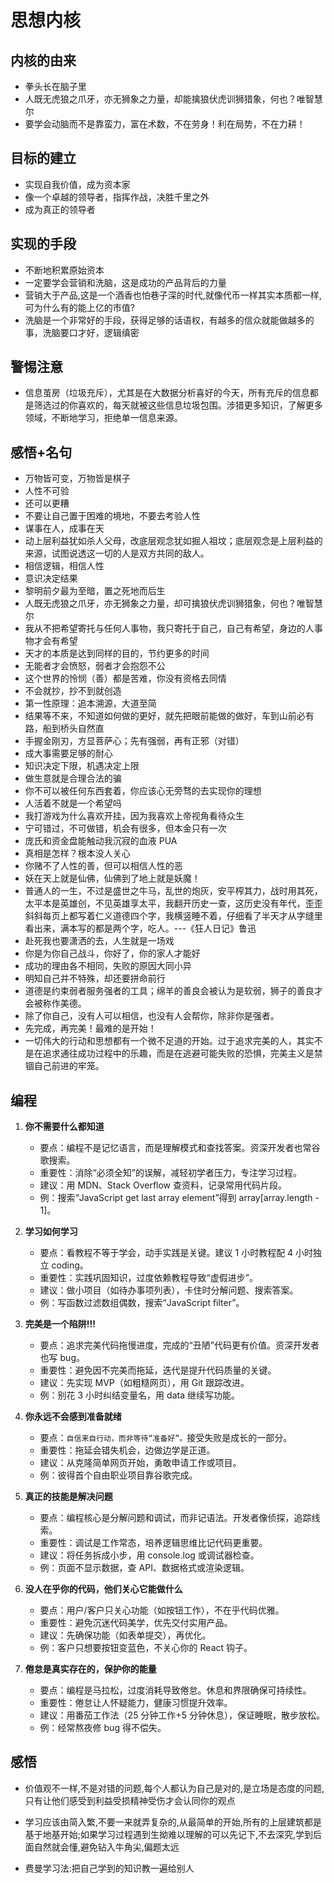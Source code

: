# 思想内核

## 内核的由来

- 拳头长在脑子里
- 人既无虎狼之爪牙，亦无狮象之力量，却能擒狼伏虎训狮猎象，何也？唯智慧尔
- 要学会动脑而不是靠蛮力，富在术数，不在劳身！利在局势，不在力耕！

## 目标的建立

- 实现自我价值，成为资本家
- 像一个卓越的领导者，指挥作战，决胜千里之外
- 成为真正的领导者

## 实现的手段

- 不断地积累原始资本
- 一定要学会营销和洗脑，这是成功的产品背后的力量
- 营销大于产品,这是一个酒香也怕巷子深的时代,就像代币一样其实本质都一样,可为什么有的能上亿的市值?
- 洗脑是一个非常好的手段，获得足够的话语权，有越多的信众就能做越多的事，洗脑要口才好，逻辑缜密

## 警惕注意

- 信息茧房（垃圾充斥），尤其是在大数据分析喜好的今天，所有充斥的信息都是筛选过的你喜欢的，每天就被这些信息垃圾包围。涉猎更多知识，了解更多领域，不断地学习，拒绝单一信息来源。

## 感悟+名句

- 万物皆可变，万物皆是棋子
- 人性不可验
- 还可以更糟
- 不要让自己置于困难的境地，不要去考验人性
- 谋事在人，成事在天
- 动上层利益犹如杀人父母，改底层观念犹如掘人祖坟；底层观念是上层利益的来源，试图说透这一切的人是双方共同的敌人。
- 相信逻辑，相信人性
- 意识决定结果
- 黎明前夕最为至暗，置之死地而后生
- 人既无虎狼之爪牙，亦无狮象之力量，却可擒狼伏虎训狮猎象，何也？唯智慧尔
- 我从不把希望寄托与任何人事物，我只寄托于自己，自己有希望，身边的人事物才会有希望
- 天才的本质是达到同样的目的，节约更多的时间
- 无能者才会愤怒，弱者才会抱怨不公
- 这个世界的怜悯（善）都是苦难，你没有资格去同情
- 不会就抄，抄不到就创造
- 第一性原理：追本溯源，大道至简
- 结果等不来，不知道如何做的更好，就先把眼前能做的做好，车到山前必有路，船到桥头自然直
- 手握金刚刃，方显菩萨心；先有强弱，再有正邪（对错）
- 成大事需要足够的耐心
- 知识决定下限，机遇决定上限
- 做生意就是合理合法的骗
- 你不可以被任何东西套着，你应该心无旁骛的去实现你的理想
- 人活着不就是一个希望吗
- 我打游戏为什么喜欢开挂，因为我喜欢上帝视角看待众生
- 宁可错过，不可做错，机会有很多，但本金只有一次
- 庞氏和资金盘能触动我沉寂的血液 PUA
- 真相是怎样？根本没人关心
- 你赌不了人性的善，但可以相信人性的恶
- 妖在天上就是仙佛，仙佛到了地上就是妖魔！
- 普通人的一生，不过是盛世之牛马，乱世的炮灰，安平榨其力，战时用其死，太平本是英雄创，不见英雄享太平，我翻开历史一查，这历史没有年代，歪歪斜斜每页上都写着仁义道德四个字，我横竖睡不着，仔细看了半天才从字缝里看出来，满本写的都是两个字，吃人。---《狂人日记》鲁迅
- 赴死我也要潇洒的去，人生就是一场戏
- 你是为你自己战斗，你好了，你的家人才能好
- 成功的理由各不相同，失败的原因大同小异
- 明知自己并不特殊，却还要拼命前行
- 道德是约束弱者服务强者的工具；绵羊的善良会被认为是软弱，狮子的善良才会被称作美德。
- 除了你自己，没有人可以相信，也没有人会帮你，除非你是强者。
- 先完成，再完美！最难的是开始！
- 一切伟大的行动和思想都有一个微不足道的开始。过于追求完美的人，其实不是在追求通往成功过程中的乐趣，而是在逃避可能失败的恐惧，完美主义是禁锢自己前进的牢笼。

## 编程

1. **你不需要什么都知道**

   - 要点：编程不是记忆语言，而是理解模式和查找答案。资深开发者也常谷歌搜索。
   - 重要性：消除“必须全知”的误解，减轻初学者压力，专注学习过程。
   - 建议：用 MDN、Stack Overflow 查资料，记录常用代码片段。
   - 例：搜索“JavaScript get last array element”得到 array[array.length - 1]。

2. **学习如何学习**

   - 要点：看教程不等于学会，动手实践是关键。建议 1 小时教程配 4 小时独立 coding。
   - 重要性：实践巩固知识，过度依赖教程导致“虚假进步”。
   - 建议：做小项目（如待办事项列表），卡住时分解问题、搜索答案。
   - 例：写函数过滤数组偶数，搜索“JavaScript filter”。

3. **完美是一个陷阱!!!**

   - 要点：追求完美代码拖慢进度，完成的“丑陋”代码更有价值。资深开发者也写 bug。
   - 重要性：避免因不完美而拖延，迭代是提升代码质量的关键。
   - 建议：先实现 MVP（如粗糙网页），用 Git 跟踪改进。
   - 例：别花 3 小时纠结变量名，用 data 继续写功能。

4. **你永远不会感到准备就绪**

   - 要点：`自信来自行动，而非等待“准备好”。`接受失败是成长的一部分。
   - 重要性：拖延会错失机会，边做边学是正道。
   - 建议：从克隆简单网页开始，勇敢申请工作或项目。
   - 例：彼得首个自由职业项目靠谷歌完成。

5. **真正的技能是解决问题**

   - 要点：编程核心是分解问题和调试，而非记语法。开发者像侦探，追踪线索。
   - 重要性：调试是工作常态，培养逻辑思维比记代码更重要。
   - 建议：将任务拆成小步，用 console.log 或调试器检查。
   - 例：页面不显示数据，查 API、数据格式或渲染逻辑。

6. **没人在乎你的代码，他们关心它能做什么**

   - 要点：用户/客户只关心功能（如按钮工作），不在乎代码优雅。
   - 重要性：避免沉迷代码美学，优先交付实用产品。
   - 建议：先确保功能（如表单提交），再优化。
   - 例：客户只想要按钮变蓝色，不关心你的 React 钩子。

7. **倦怠是真实存在的，保护你的能量**

   - 要点：编程是马拉松，过度消耗导致倦怠。休息和界限确保可持续性。
   - 重要性：倦怠让人怀疑能力，健康习惯提升效率。
   - 建议：用番茄工作法（25 分钟工作+5 分钟休息），保证睡眠，散步放松。
   - 例：经常熬夜修 bug 得不偿失。

## 感悟

- 价值观不一样,不是对错的问题,每个人都认为自己是对的,是立场是态度的问题,只有让他们感受到利益受损精神受伤才会认同你的观点

- 学习应该由简入繁,不要一来就弄复杂的,从最简单的开始,所有的上层建筑都是基于地基开始;如果学习过程遇到生拗难以理解的可以先记下,不去深究,学到后面自然就会懂,避免钻入牛角尖,偏题太远

- 费曼学习法:把自己学到的知识教一遍给别人
